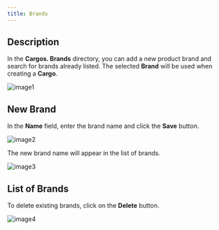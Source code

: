 ```yaml
---
title: Brands
---
```


## Description

In the **Cargos. Brands** directory, you can add a new product brand and search for brands already listed. The selected **Brand** will be used when creating a **Cargo**.

![image1](/img/en/cargo/brands/image1.png)

## New Brand

In the **Name** field, enter the brand name and click the **Save** button.

![image2](/img/en/cargo/brands/image2.png)

The new brand name will appear in the list of brands.

![image3](/img/en/cargo/brands/image3.png)

## List of Brands

To delete existing brands, click on the **Delete** button.

![image4](/img/en/cargo/brands/image4.png)